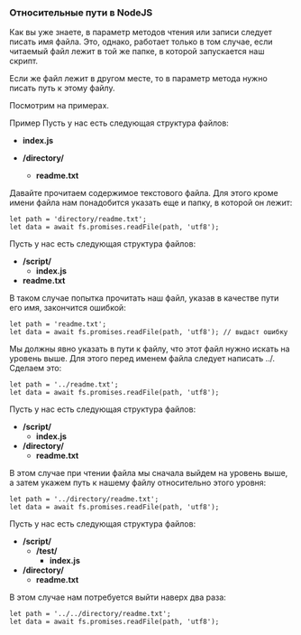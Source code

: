 ### Относительные пути в NodeJS

Как вы уже знаете, в параметр методов чтения или записи следует писать имя файла. Это, однако, работает только в том случае, если читаемый файл лежит в той же папке, в которой запускается наш скрипт.

Если же файл лежит в другом месте, то в параметр метода нужно писать путь к этому файлу.

Посмотрим на примерах.

Пример 
Пусть у нас есть следующая структура файлов:

+ **index.js**

+ **/directory/**

    * **readme.txt**

Давайте прочитаем содержимое текстового файла. Для этого кроме имени файла нам понадобится указать еще и папку, в которой он лежит:

```
let path = 'directory/readme.txt';
let data = await fs.promises.readFile(path, 'utf8');
```

Пусть у нас есть следующая структура файлов:

+ **/script/**
    * **index.js**
+ **readme.txt**

В таком случае попытка прочитать наш файл, указав в качестве пути его имя, закончится ошибкой:

```
let path = 'readme.txt';
let data = await fs.promises.readFile(path, 'utf8'); // выдаст ошибку
```

Мы должны явно указать в пути к файлу, что этот файл нужно искать на уровень выше. Для этого перед именем файла следует написать ../. Сделаем это:

```
let path = '../readme.txt';
let data = await fs.promises.readFile(path, 'utf8');
```

Пусть у нас есть следующая структура файлов:

+ **/script/**
    * **index.js**
+ **/directory/**
    * **readme.txt**

В этом случае при чтении файла мы сначала выйдем на уровень выше, а затем укажем путь к нашему файлу относительно этого уровня:

```
let path = '../directory/readme.txt';
let data = await fs.promises.readFile(path, 'utf8');
```

Пусть у нас есть следующая структура файлов:

+ **/script/**
    * **/test/**
        + **index.js**
+ **/directory/**
    * **readme.txt**

В этом случае нам потребуется выйти наверх два раза:

```
let path = '../../directory/readme.txt';
let data = await fs.promises.readFile(path, 'utf8');
```